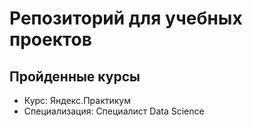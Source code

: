 # Репозиторий для учебных проектов

## Пройденные курсы

* Курс: Яндекс.Практикум
* Специализация: Специалист Data Science

